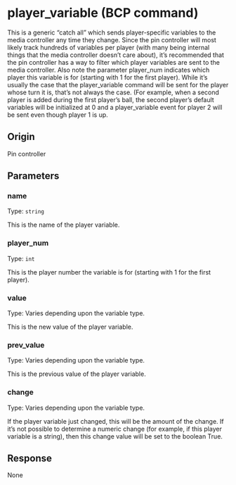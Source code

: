 
# player_variable (BCP command)

This is a generic “catch all” which sends player-specific variables to the media controller any time they change. Since the pin controller will most likely track hundreds of variables per player (with many being internal things that the media controller doesn’t care about), it’s recommended that the pin controller has a way to filter which player variables are sent to the media controller. Also note the parameter player_num indicates which player this variable is for (starting with 1 for the first player). While it’s usually the case that the player_variable command will be sent for the player whose turn it is, that’s not always the case. (For example, when a second player is added during the first player’s ball, the second player’s default variables will be initialized at 0 and a player_variable event for player 2 will be sent even though player 1 is up.

## Origin
Pin controller

## Parameters
### name
Type: `string`

This is the name of the player variable.

### player_num
Type: `int`

This is the player number the variable is for (starting with 1 for the first player).

### value
Type: Varies depending upon the variable type.

This is the new value of the player variable.

### prev_value
Type: Varies depending upon the variable type.

This is the previous value of the player variable.

### change
Type: Varies depending upon the variable type.

If the player variable just changed, this will be the amount of the change. If it’s not possible to determine a numeric change (for example, if this player variable is a string), then this change value will be set to the boolean True.

## Response
None
